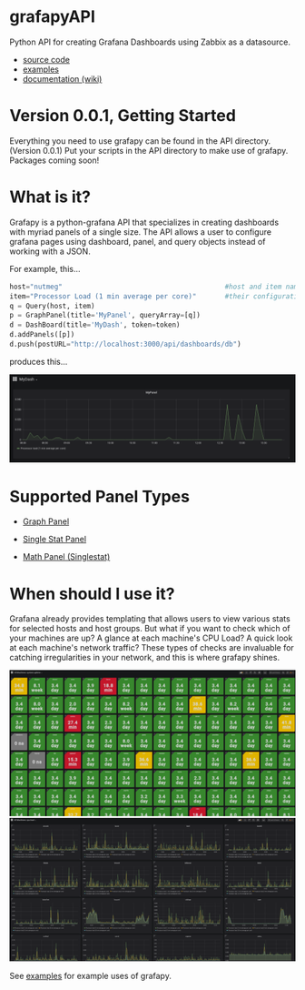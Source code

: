 # grafapyAPI
Python API for creating Grafana Dashboards using Zabbix as a datasource.
+ [source code](https://github.com/hrand1005/grafapyAPI/tree/master/API)
+ [examples](https://github.com/hrand1005/grafapyAPI/tree/master/examples)
+ [documentation (wiki)](https://github.com/hrand1005/grafapyAPI/wiki)

# Version 0.0.1, Getting Started
Everything you need to use grafapy can be found in the API directory. (Version 0.0.1) Put your scripts in the API directory to make use of grafapy. Packages coming soon!

# What is it?
Grafapy is a python-grafana API that specializes in creating dashboards with myriad panels of a single size. The API allows a user to configure grafana pages using dashboard, panel, and query objects instead of working with a JSON.

For example, this...
```python
host="nutmeg"                                        #host and item names defined according to
item="Processor Load (1 min average per core)"       #their configuration in zabbix
q = Query(host, item)
p = GraphPanel(title='MyPanel', queryArray=[q])
d = DashBoard(title='MyDash', token=token)
d.addPanels([p])
d.push(postURL="http://localhost:3000/api/dashboards/db")
```
produces this...

![alt text](https://raw.githubusercontent.com/hrand1005/grafapyAPI/master/pictures/MyDash.png "MyDash")

# Supported Panel Types
+ [Graph Panel](https://github.com/hrand1005/grafapyAPI/wiki/Panels#graphpanels)

+ [Single Stat Panel](https://github.com/hrand1005/grafapyAPI/wiki/Panels#singlestatpanels)

+ [Math Panel (Singlestat)](https://github.com/hrand1005/grafapyAPI/wiki/Panels#mathstatpanels)

# When should I use it?
Grafana already provides templating that allows users to view various stats for selected hosts and host groups. But what if you want to check which of your machines are up? A glance at each machine's CPU Load? A quick look at each machine's network traffic? These types of checks are invaluable for catching irregularities in your network, and this is where grafapy shines. 

![alt text](https://raw.githubusercontent.com/hrand1005/grafapyAPI/master/pictures/systemUptimes2.png "System Uptimes")
![alt text](https://raw.githubusercontent.com/hrand1005/grafapyAPI/master/pictures/cpuLoads.png "CPU Loads")

See [examples](https://github.com/hrand1005/grafapyAPI/tree/master/examples) for example uses of grafapy.
